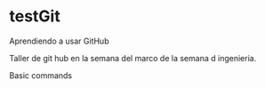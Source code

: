 # testGit
Aprendiendo a usar GitHub

Taller de git hub en la semana del marco de la semana d ingenieria.

Basic commands
